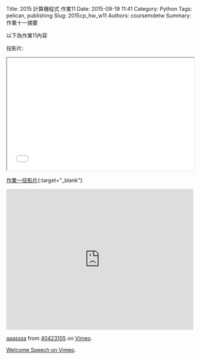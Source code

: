 Title: 2015 計算機程式 作業11
Date: 2015-09-19 11:41
Category: Python
Tags: pelican, publishing
Slug: 2015cp_hw_w11
Authors: coursemdetw
Summary: 作業十一摘要

以下為作業11內容

投影片:

<iframe src="40423113_cp_w11_p.html" width="500" height="300"></iframe>

[作業一投影片](40423113_cp_w11_p.html){:target="_blank"}
<iframe src="https://player.vimeo.com/video/147589475" width="500" height="375" frameborder="0" webkitallowfullscreen mozallowfullscreen allowfullscreen></iframe> <p><a href="https://vimeo.com/147589475">aaasssa</a> from <a href="https://vimeo.com/user44512429">40423105</a> on <a href="https://vimeo.com">Vimeo</a>.</p>

<p><a href="https://vimeo.com/137724068">Welcome Speech on <a href="https://vimeo.com">Vimeo</a>.</p>
